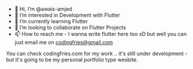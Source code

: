 - 👋 Hi, I’m @awais-amjed
- 👀 I’m interested in Development with Flutter
- 🌱 I’m currently learning Flutter
- 💞️ I’m looking to collaborate on Flutter Projects
- 📫 How to reach me - I wanna write flutter here too xD but well you can just email me on codingfries@gmail.com

You can check codingfries.com for my work .. it's still under development - but it's going to be my personal portfolio type wesbite.
<!---
awais-amjed/awais-amjed is a ✨ special ✨ repository because its `README.md` (this file) appears on your GitHub profile.
You can click the Preview link to take a look at your changes.
--->
